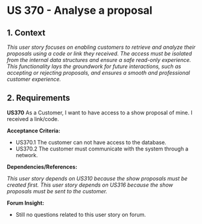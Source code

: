 # US 370 - Analyse a proposal

## 1. Context

*This user story focuses on enabling customers to retrieve and analyze their proposals using a code or link they received. 
The access must be isolated from the internal data structures and ensure a safe read-only experience. This functionality 
lays the groundwork for future interactions, such as accepting or rejecting proposals, and ensures a smooth and professional customer experience.*

## 2. Requirements

**US370** As a Customer, I want to have access to a show proposal of mine. I received a link/code.

**Acceptance Criteria:**

- US370.1 The customer can not have access to the database.
- US370.2 The customer must communicate with the system through a network.

**Dependencies/References:**

*This user story depends on US310 because the show proposals must be created first.*
*This user story depends on US316 because the show proposals must be sent to the customer.*

**Forum Insight:**

* Still no questions related to this user story on forum.

